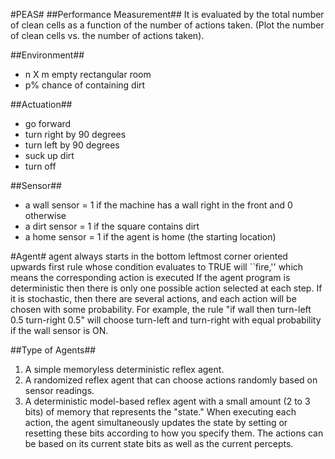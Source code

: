 #PEAS#
##Performance Measurement##
It is evaluated by the total number of clean cells as a function of the number of actions taken. (Plot the number of clean cells vs. the number of actions taken). 

##Environment##
* n X m empty rectangular room
* p% chance of containing dirt

##Actuation##
* go forward
* turn right by 90 degrees
* turn left by 90 degrees
* suck up dirt
* turn off

##Sensor##
* a wall sensor = 1 if the machine has a wall right in the front and 0 otherwise
* a dirt sensor = 1 if the square contains dirt
* a home sensor = 1 if the agent is home (the starting location)

#Agent#
agent always starts in the bottom leftmost corner oriented upwards
first rule whose condition evaluates to TRUE will ``fire,'' which means the corresponding action is executed
If the agent program is deterministic then there is only one possible action selected at each step. 
If it is stochastic, then there are several actions, and each action will be chosen with some probability. 
For example, the rule "if wall then turn-left 0.5 turn-right 0.5" will choose turn-left and turn-right with equal probability if the wall sensor is ON.

##Type of Agents##
1. A simple memoryless deterministic reflex agent.
2. A randomized reflex agent that can choose actions randomly based on sensor readings.
3. A deterministic model-based reflex agent with a small amount (2 to 3 bits) of memory that represents the "state." When executing each action, the agent simultaneously updates the state by setting or resetting these bits according to how you specify them. The actions can be based on its current state bits as well as the current percepts.